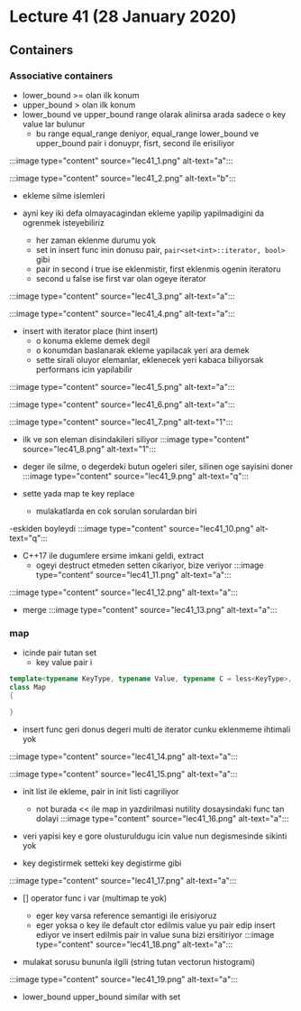 # Lecture 41 (28 January 2020)

## Containers

### Associative containers

- lower_bound >= olan ilk konum
- upper_bound > olan ilk konum
- lower_bound ve upper_bound range olarak alinirsa arada sadece o key value lar bulunur
  - bu range equal_range deniyor, equal_range lower_bound ve upper_bound pair i donuypr, fisrt, second ile erisiliyor

:::image type="content" source="lec41_1.png" alt-text="a":::

:::image type="content" source="lec41_2.png" alt-text="b":::

- ekleme silme islemleri

- ayni key iki defa olmayacagindan ekleme yapilip yapilmadigini da ogrenmek isteyebiliriz
  - her zaman eklenme durumu yok
  - set in insert func inin donusu pair, `pair<set<int>::iterator, bool>` gibi
  - pair in second i true ise eklenmistir, first eklenmis ogenin iteratoru
  - second u false ise first var olan ogeye iterator

:::image type="content" source="lec41_3.png" alt-text="a":::

:::image type="content" source="lec41_4.png" alt-text="a":::

- insert with iterator place (hint insert)
  - o konuma ekleme demek degil
  - o konumdan baslanarak ekleme yapilacak yeri ara demek
  - sette sirali oluyor elemanlar, eklenecek yeri kabaca biliyorsak performans icin yapilabilir

:::image type="content" source="lec41_5.png" alt-text="a":::

:::image type="content" source="lec41_6.png" alt-text="a":::

:::image type="content" source="lec41_7.png" alt-text="1":::

- ilk ve son eleman disindakileri siliyor
:::image type="content" source="lec41_8.png" alt-text="1":::

- deger ile silme, o degerdeki butun ogeleri siler, silinen oge sayisini doner
:::image type="content" source="lec41_9.png" alt-text="q":::

- sette yada map te key replace
  - mulakatlarda en cok sorulan sorulardan biri

-eskiden boyleydi
:::image type="content" source="lec41_10.png" alt-text="q":::

- C++17 ile dugumlere ersime imkani geldi, extract
  - ogeyi destruct etmeden setten cikariyor, bize veriyor
:::image type="content" source="lec41_11.png" alt-text="a":::

:::image type="content" source="lec41_12.png" alt-text="a":::

- merge
:::image type="content" source="lec41_13.png" alt-text="a":::

### map

- icinde pair tutan set
  - key value pair i


```cpp
template<typename KeyType, typename Value, typename C = less<KeyType>, typename A = allocator<pair<const KeyType, Value>>>
class Map
{

}
```

- insert func geri donus degeri multi de iterator cunku eklenmeme ihtimali yok

:::image type="content" source="lec41_14.png" alt-text="a":::

:::image type="content" source="lec41_15.png" alt-text="a":::

- init list ile ekleme, pair in init listi cagriliyor
  - not burada << ile map in yazdirilmasi nutility dosaysindaki func tan dolayi
:::image type="content" source="lec41_16.png" alt-text="a":::

- veri yapisi key e gore olusturuldugu icin value nun degismesinde sikinti yok
- key degistirmek setteki key degistirme gibi

:::image type="content" source="lec41_17.png" alt-text="a":::

- [] operator func i var (multimap te yok)
  - eger key varsa reference semantigi ile erisiyoruz
  - eger yoksa o key ile default ctor edilmis value yu pair edip insert ediyor ve insert edilmis pair in value suna bizi ersitiriyor
:::image type="content" source="lec41_18.png" alt-text="a":::

- mulakat sorusu bununla ilgili (string tutan vectorun histogrami)

:::image type="content" source="lec41_19.png" alt-text="a":::

- lower_bound upper_bound similar with set
